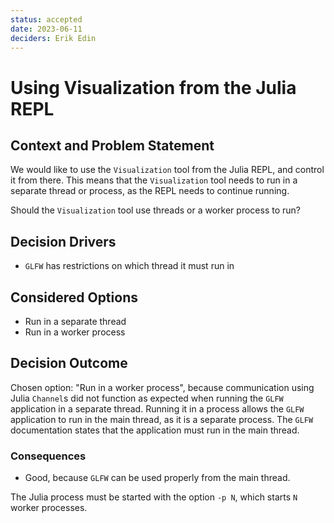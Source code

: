 ```yaml
---
status: accepted
date: 2023-06-11
deciders: Erik Edin
---
```

# Using Visualization from the Julia REPL

## Context and Problem Statement
We would like to use the `Visualization` tool from the Julia REPL, and control it from there.
This means that the `Visualization` tool needs to run in a separate thread or process, as the
REPL needs to continue running.

Should the `Visualization` tool use threads or a worker process to run?

## Decision Drivers

* `GLFW` has restrictions on which thread it must run in

## Considered Options

* Run in a separate thread
* Run in a worker process

## Decision Outcome

Chosen option: "Run in a worker process", because communication using Julia `Channel`s did
not function as expected when running the `GLFW` application in a separate thread. Running
it in a process allows the `GLFW` application to run in the main thread, as it is a separate
process. The `GLFW` documentation states that the application must run in the main thread.

### Consequences

* Good, because `GLFW` can be used properly from the main thread.

The Julia process must be started with the option `-p N`, which starts `N` worker processes.
